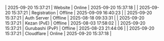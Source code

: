 | 2025-09-20 15:37:21 | Website | Online | 2025-09-20 15:37:18 |
| 2025-09-20 15:37:21 | Registration | Offline | 2025-09-09 16:40:23 |
| 2025-09-20 15:37:21 | Auth Server | Offline | 2025-08-18 09:33:31 |
| 2025-09-20 15:37:21 | Kezan (PvE) | Offline | 2025-08-03 17:58:02 |
| 2025-09-20 15:37:21 | Gurubashi (PvP) | Offline | 2025-08-23 21:44:06 |
| 2025-09-20 15:37:21 | Cloudflare | Online | 2025-09-20 15:37:18 |
